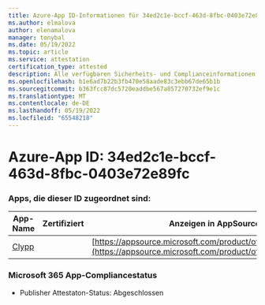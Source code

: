 ```yaml
---
title: Azure-App ID-Informationen für 34ed2c1e-bccf-463d-8fbc-0403e72e89fc
ms.author: elmalova
author: elenamalova
manager: tonybal
ms.date: 05/19/2022
ms.topic: article
ms.service: attestation
certification_type: attested
description: Alle verfügbaren Sicherheits- und Complianceinformationen für 34ed2c1e-bccf-463d-8fbc-0403e72e89fc.
ms.openlocfilehash: b1e6ad7b22b3fb470e58aade83c3ebb67de65b1b
ms.sourcegitcommit: b363fcc87dc5720eaddbe567a857270732ef9e1c
ms.translationtype: MT
ms.contentlocale: de-DE
ms.lasthandoff: 05/19/2022
ms.locfileid: "65548218"
---
```

# <a name="azure-app-id-34ed2c1e-bccf-463d-8fbc-0403e72e89fc"></a>Azure-App ID: 34ed2c1e-bccf-463d-8fbc-0403e72e89fc


### <a name="apps-associated-with-this-id"></a>Apps, die dieser ID zugeordnet sind:
| **App-Name** | **Zertifiziert** | **Anzeigen in AppSource** |
|--------------|---------------|-----------------------|
| [Clypp](../forward/WA200003621.md) |  | [https://appsource.microsoft.com/product/office/WA200003621](https://appsource.microsoft.com/product/office/WA200003621) |

### <a name="microsoft-365-app-compliance-status"></a>Microsoft 365 App-Compliancestatus
- Publisher Attestaton-Status: Abgeschlossen
